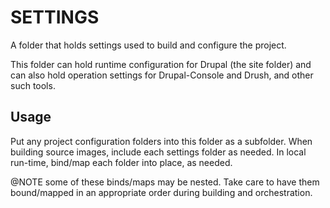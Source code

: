 # SETTINGS

A folder that holds settings used to build and configure the
project.

This folder can hold runtime configuration for Drupal
(the site folder) and can also hold operation settings for
Drupal-Console and Drush, and other such tools.

## Usage

Put any project configuration folders into this folder
as a subfolder.  When building source images, include each
settings folder as needed.  In local run-time, bind/map
each folder into place, as needed.

@NOTE some of these binds/maps may be nested.  Take care
to have them bound/mapped in an appropriate order during
building and orchestration.

